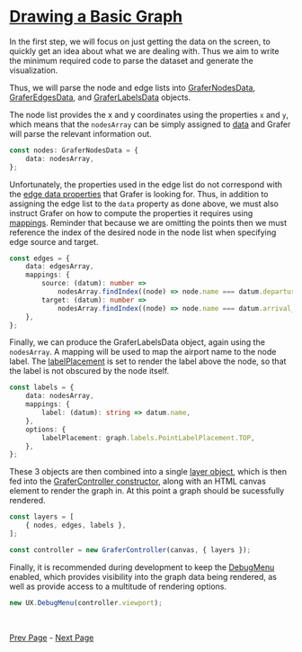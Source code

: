 
# [Drawing a Basic Graph](../../examples/src/quickstart/quickstart-1.ts)

In the first step, we will focus on just getting the data on the screen, to quickly get an idea about what we are dealing with. Thus we aim to write the minimum required code to parse the dataset and generate the visualization.

Thus, we will parse the node and edge lists into [GraferNodesData](../api/grafer-nodes-data.md), [GraferEdgesData](../api/grafer-edges-data.md), and [GraferLabelsData](../api/grafer-labels-data.md) objects.

The node list provides the x and y coordinates using the properties `x` and `y`, which means that the `nodesArray` can be simply assigned to [data](../api/grafer-nodes-data.md#data) and Grafer will parse the relevant information out.

```ts
const nodes: GraferNodesData = {
    data: nodesArray,
};
```

Unfortunately, the properties used in the edge list do not correspond with the [edge data properties](../api/grafer-edges-data.md#data) that Grafer is looking for. Thus, in addition to assigning the edge list to the `data` property as done above, we must also instruct Grafer on how to compute the properties it requires using [mappings](./mappings.md). Reminder that because we are omitting the points then we must reference the index of the desired node in the node list when specifying edge source and target.

```ts
const edges = {
    data: edgesArray,
    mappings: {
        source: (datum): number =>
            nodesArray.findIndex((node) => node.name === datum.departure_airport),
        target: (datum): number =>
            nodesArray.findIndex((node) => node.name === datum.arrival_airport),
    },
};
```

Finally, we can produce the GraferLabelsData object, again using the `nodesArray`. A mapping will be used to map the airport name to the node label. The [labelPlacement](../api/grafer-labels-data.md#options) is set to render the label above the node, so that the label is not obscured by the node itself.

```ts
const labels = {
    data: nodesArray,
    mappings: {
        label: (datum): string => datum.name,
    },
    options: {
        labelPlacement: graph.labels.PointLabelPlacement.TOP,
    },
};
```

These 3 objects are then combined into a single [layer object](../api/grafer-layer-data.md), which is then fed into the [GraferController constructor](../api/grafer-controller.md#constructor), along with an HTML canvas element to render the graph in. At this point a graph should be sucessfully rendered.

```ts
const layers = [
    { nodes, edges, labels },
];

const controller = new GraferController(canvas, { layers });
```

Finally, it is recommended during development to keep the [DebugMenu](../api/debug-menu.md) enabled, which provides visibility into the graph data being rendered, as well as provide access to a multitude of rendering options.

```ts
new UX.DebugMenu(controller.viewport);
```

<br>

[Prev Page](./quickstart-0.md) - [Next Page](./quickstart-2.md)